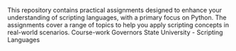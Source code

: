 This repository contains practical assignments designed to enhance your understanding of scripting languages, with a primary focus on Python.
The assignments cover a range of topics to help you apply scripting concepts in real-world scenarios.
Course-work Governors State University - Scripting Languages
